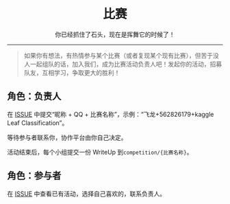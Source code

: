 # <center>比赛</center>

<center>你已经抓住了石头，现在是挥舞它的时候了！</center>

---

> 如果你有想法，有热情参与某个比赛（或者复现某个现有比赛），但苦于没人一起组队的话，加入我们，成为比赛活动负责人吧！发起你的活动，招募队友，互相学习，争取更大的胜利！

## 角色：负责人

在 [ISSUE](https://github.com/apachecn/kaggle/issues/260) 中提交“昵称 + QQ + 比赛名称”，示例：“飞龙+562826179+kaggle Leaf Classification”。

等待参与者联系你，协作平台由你自己决定。

活动结束后，每个小组提交一份 WriteUp 到`competition/{比赛名称}`。

## 角色：参与者

在 [ISSUE](https://github.com/apachecn/kaggle/issues/260) 中查看已有活动，选择自己喜欢的，联系负责人。
